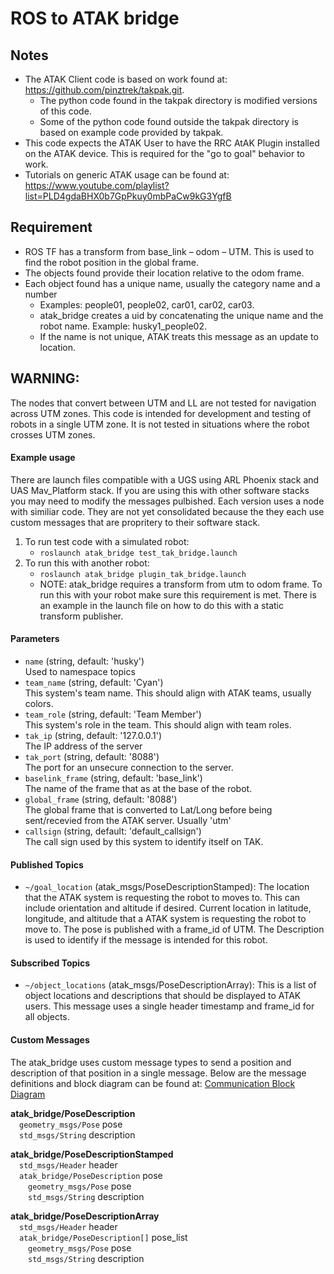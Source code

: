 # ROS to ATAK bridge
## Notes
- The ATAK Client code is based on work found at: https://github.com/pinztrek/takpak.git.
    - The python code found in the takpak directory is modified versions of this code.
    - Some of the python code found outside the takpak directory is based on example code provided by takpak.  
- This code expects the ATAK User to have the RRC AtAK Plugin installed on the ATAK device. This is required for the "go to goal" behavior to work.
- Tutorials on generic ATAK usage can be found at: https://www.youtube.com/playlist?list=PLD4gdaBHX0b7GpPkuy0mbPaCw9kG3YgfB

## Requirement
- ROS TF has a transform from  base_link – odom – UTM. This is used to find the robot position in the global frame.
- The objects found provide their location relative to the odom frame.
- Each object found has a unique name, usually the category name and a number
    - Examples: people01, people02, car01, car02, car03.
    - atak_bridge creates a uid by concatenating the unique name and the robot name. Example: husky1_people02.
    - If the name is not unique, ATAK treats this message as an update to location.

## WARNING:  
The nodes that convert between UTM and LL are not tested for navigation across UTM zones. This code is intended for development and testing of robots in a single UTM zone. It is not tested in situations where the robot crosses UTM zones.   

#### Example usage
There are launch files compatible with a UGS using ARL Phoenix stack and UAS Mav_Platform stack. If you are using this with other software stacks you may need to modify the messages pulbished. Each version uses a node with similiar code. They are not yet consolidated because the they each use custom messages that are propritery to their software stack.
1. To run test code with a simulated robot:  
    - `roslaunch atak_bridge test_tak_bridge.launch`  
2. To run this with another robot:  
    - `roslaunch atak_bridge plugin_tak_bridge.launch`  
    - NOTE: atak_bridge requires a transform from utm to odom frame. To run this with your robot make sure this requirement is met. There is an example in the launch file on how to do this with a static transform publisher.  

#### Parameters
- `name` (string, default: 'husky')  
    Used to namespace topics  
- `team_name` (string, default: 'Cyan')  
    This system's team name. This should align with ATAK teams, usually colors.  
- `team_role` (string, default: 'Team Member')  
    This system's role in the team. This should align with team roles.  
- `tak_ip` (string, default: '127.0.0.1')  
    The IP address of the server  
- `tak_port` (string, default: '8088')  
    The port for an unsecure connection to the server.
- `baselink_frame` (string, default: 'base_link')  
    The name of the frame that as at the base of the robot.
- `global_frame` (string, default: '8088')  
    The global frame that is converted to Lat/Long before being sent/recevied from the ATAK server. Usually 'utm'
- `callsign` (string, default: 'default_callsign')  
    The call sign used by this system to identify itself on TAK.   

#### Published Topics
- `~/goal_location` (atak_msgs/PoseDescriptionStamped): The location that the ATAK system is requesting the robot to moves to. This can include orientation and altitude if desired. Current location in latitude, longitude, and altitude that a ATAK system is requesting the robot to move to. The pose is published with a frame_id of UTM. The Description is used to identify if the message is intended for this robot.  


#### Subscribed Topics
- `~/object_locations` (atak_msgs/PoseDescriptionArray): This is a list of object locations and descriptions that should be displayed to ATAK users. This message uses a single header timestamp and frame_id for all objects. 

#### Custom Messages
The atak_bridge uses custom message types to send a position and description of that position in a single message. Below are the message definitions and block diagram can be found at: [Communication Block Diagram](https://github.com/westpoint-robotics/atak_bridge/blob/master/docs/ATAK_Plugin.pdf)

**atak_bridge/PoseDescription**  
&emsp;`geometry_msgs/Pose` pose  
&emsp;`std_msgs/String` description  

**atak_bridge/PoseDescriptionStamped**  
&emsp;`std_msgs/Header` header  
&emsp;`atak_bridge/PoseDescription` pose  
&emsp;&emsp;`geometry_msgs/Pose` pose  
&emsp;&emsp;`std_msgs/String` description  
    
**atak_bridge/PoseDescriptionArray**  
&emsp;`std_msgs/Header` header  
&emsp;`atak_bridge/PoseDescription[]` pose_list  
&emsp;&emsp;`geometry_msgs/Pose` pose  
&emsp;&emsp;`std_msgs/String` description  
